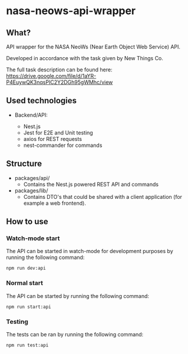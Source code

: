 # nasa-neows-api-wrapper

## What?

API wrapper for the NASA NeoWs (Near Earth Object Web Service) API.

Developed in accordance with the task given by New Things Co.

The full task description can be found here:
https://drive.google.com/file/d/1aYR-P4EuywQK3nqsPIC2Y2DGh95gWMhc/view

## Used technologies

- Backend/API:

  - Nest.js
  - Jest for E2E and Unit testing
  - axios for REST requests
  - nest-commander for commands

## Structure

- packages/api/
  - Contains the Nest.js powered REST API and commands
- packages/lib/
  - Contains DTO's that could be shared with a client application (for example a web frontend).

## How to use

### Watch-mode start

The API can be started in watch-mode for development purposes by running the following command:

```
npm run dev:api
```

### Normal start

The API can be started by running the following command:

```
npm run start:api
```

### Testing

The tests can be ran by running the following command:

```
npm run test:api
```
